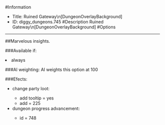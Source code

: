 #Information
 - Title: Ruined Gateway\n[DungeonOverlayBackground]
 - ID: diggy_dungeons.745
#Description
Ruined Gateway\n[DungeonOverlayBackground]
#Options

___
##Marvelous insights.

###Available if:
<li>always</li>

###AI weighting:
AI weights this option at 100


###Efects:<ul><li>change party loot:</li><ul><li>add tooltip = yes</li><li>add = 225</li></ul><li>dungeon progress advancement:</li><ul><li>id = 748</li></ul></ul>
